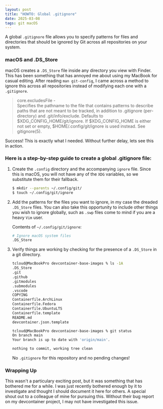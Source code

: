 ```yaml
---
layout: post
title: "HOWTO: Global .gitignore"
date: 2025-03-08
tags: git macOS
---
```


A global `.gitignore` file allows you to specify patterns for files and directories that should be ignored by Git across all repositories on your system.

### macOS and .DS_Store
macOS creates a `.DS_Store` file inside any directory you view with Finder. This has been something that has annoyed me about using my MacBook for casual editing. After reading `man git-config`, I came across a method to ignore this across all repositories instead of modifying each one with a `.gitignore`.

> core.excludesFile -  
Specifies the pathname to the file that contains patterns to describe paths that are not meant to be tracked, in addition to .gitignore (per-directory) and .git/info/exclude. Defaults to $XDG_CONFIG_HOME/git/ignore. If $XDG_CONFIG_HOME is either not set or empty, $HOME/.config/git/ignore is used instead. See gitignore(5).

Success! This is exactly what I needed. Without further delay, lets see this in action.

### Here is a step-by-step guide to create a global .gitignore file:
1. Create the `.config` directory and the accompanying `ignore` file. Since this is macOS, you will not have any of the `XDG` variables, so we substitute them for their fallback.

    ```bash
    $ mkdir --parents ~/.config/git/
    $ touch ~/.config/git/ignore
    ```

2. Add the patterns for the files you want to ignore, in my case the dreaded `.DS_Store` files. You can also take this opportunity to include other things you wish to ignore globally, such as `.swp` files come to mind if you are a heavy `Vim` user.

    Contents of `~/.config/git/ignore`:
    ```bash
    # Ignore macOS system files
    .DS_Store
    ```

3. Verify things are working by checking for the presence of a `.DS_Store` in a git directory.

    ```bash
    tcloud@MacBookPro devcontainer-base-images % ls -1A
    .DS_Store
    .git
    .github
    .gitmodules
    .submodules
    .vscode
    COPYING
    Containerfile.ArchLinux
    Containerfile.Fedora
    Containerfile.UbuntuLTS
    Containerfile.template
    README.md
    devcontainer.json.template

    tcloud@MacBookPro devcontainer-base-images % git status
    On branch main
    Your branch is up to date with 'origin/main'.

    nothing to commit, working tree clean
    ```
    No `.gitignore` for this repository and no pending changes!

### Wrapping Up
This wasn't a particulary exciting post, but it was something that has bothered me for a while. I was just recently bothered enough by it to investigate and thought I should document it here for others. A special shout out to a colleague of mine for pursuing this. Without their bug report on my devcontainer project, I may not have investigated this issue.
